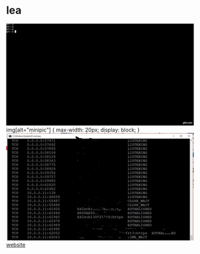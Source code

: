 # lea
![](gif.gif)
img[alt="minipic"] { 
  max-width:  20px; 
  display: block;
}
![minipic](inactive.jpg)
<a href="https://sp7.co/hacks">website<a>
